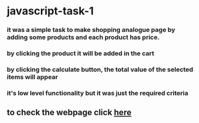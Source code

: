 # javascript-task-1

### it was a simple task to make shopping analogue page by adding some products and each product has price.
### by clicking the product it will be added in the cart 
### by clicking the calculate button, the total value of the selected items will appear
### it's low level functionality but it was just the required criteria 

## to check the webpage click [here](https://hossamynwa.github.io/js-task-1/)




